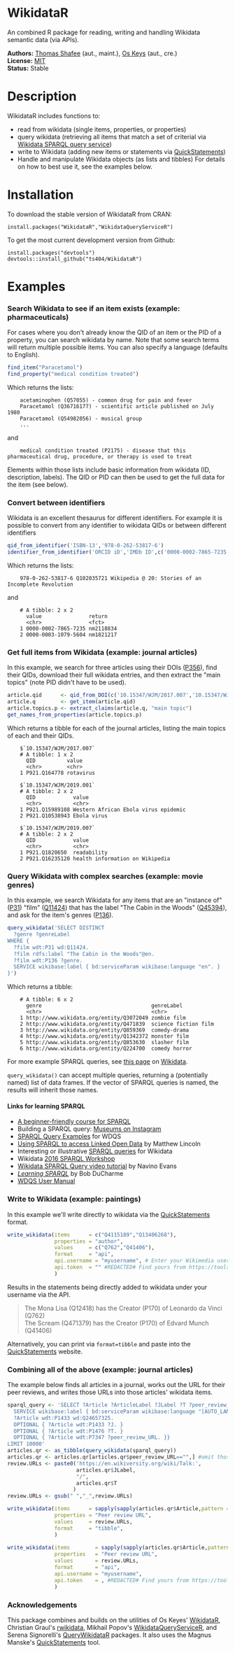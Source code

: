 WikidataR
=========

An combined R package for reading, writing and handling Wikidata semantic data (via APIs).

__Authors:__ [Thomas Shafee](https://github.com/TS404) (aut., maint.), [Os Keys](https://github.com/Ironholds) (aut., cre.)  
__License:__ [MIT](https://opensource.org/licenses/MIT)  
__Status:__ Stable

Description
======
WikidataR includes functions to:
- read from wikidata (single items, properties, or properties)
- query wikidata (retrieving all items that match a set of criterial via [Wikidata SPARQL query service](https://query.wikidata.org))
- write to Wikidata (adding new items or statements via [QuickStatements](https://tools.wmflabs.org/quickstatements)) 
- Handle and manipulate Wikidata objects (as lists and tibbles)
For details on how to best use it, see the examples below.

Installation
======

To download the stable version of WikidataR from CRAN:

    install.packages("WikidataR","WikidataQueryServiceR")
    
To get the most current development version from Github:

    install.packages("devtools")
    devtools::install_github("ts404/WikidataR")
    
Examples
======
### Search Wikidata to see if an item exists (example: pharmaceuticals)
For cases where you don't already know the QID of an item or the PID of a property, you can search wikidata by name. Note that some search terms will return multiple possible items. You can also specify a language (defaults to English).

``` r
find_item("Paracetamol")
find_property("medical condition treated")
```
Which returns the lists: 

```
    acetaminophen (Q57055) - common drug for pain and fever  
    Paracetamol (Q36716177) - scientific article published on July 1980  
    Paracetamol (Q54982056) - musical group  
    ...
```

and
```
    medical condition treated (P2175) - disease that this pharmaceutical drug, procedure, or therapy is used to treat 
```
Elements within those lists include basic information from wikidata (ID, description, labels). The QID or PID can then be used to get the full data for the item (see below).

### Convert between identifiers
Wikidata is an excellent thesaurus for different identifiers. For example it is possible to convert from any identifier to wikidata QIDs or between different identifiers
``` r
qid_from_identifier('ISBN-13','978-0-262-53817-6')
identifier_from_identifier('ORCID iD','IMDb ID',c('0000-0002-7865-7235','0000-0003-1079-5604'))
```
Which returns the lists: 
```
    978-0-262-53817-6 Q102035721 Wikipedia @ 20: Stories of an Incomplete Revolution
```
and
```
    # A tibble: 2 x 2
      value               return   
      <chr>               <fct>    
    1 0000-0002-7865-7235 nm2118834
    2 0000-0003-1079-5604 nm1821217
```

### Get full items from Wikidata (example: journal articles)
In this example, we search for three articles using their DOIs ([P356](https://www.wikidata.org/wiki/Property:P356)), find their QIDs, download their full wikidata entries, and then extract the "main topics" (note PID didn't have to be used).

``` r
article.qid      <- qid_from_DOI(c('10.15347/WJM/2017.007','10.15347/WJM/2019.001','10.15347/WJM/2019.007'))
article.q        <- get_item(article.qid)
article.topics.p <- extract_claims(article.q, "main topic")
get_names_from_properties(article.topics.p)
```
Which returns a tibble for each of the journal articles, listing the main topics of each and their QIDs.
```
    $`10.15347/WJM/2017.007`
    # A tibble: 1 x 2
      QID          value    
      <chr>        <chr>    
    1 P921.Q164778 rotavirus

    $`10.15347/WJM/2019.001`
    # A tibble: 2 x 2
      QID            value                               
      <chr>          <chr>                               
    1 P921.Q15989108 Western African Ebola virus epidemic
    2 P921.Q10538943 Ebola virus                         

    $`10.15347/WJM/2019.007`
    # A tibble: 2 x 2
      QID            value                          
      <chr>          <chr>                          
    1 P921.Q1820650  readability                    
    2 P921.Q16235120 health information on Wikipedia
```

### Query Wikidata with complex searches (example: movie genres)

In this example, we search Wikidata for any items that are an "instance of" ([P31](https://www.wikidata.org/wiki/Property:P31)) "film" ([Q11424](https://www.wikidata.org/wiki/Q11424)) that has the label "The Cabin in the Woods" ([Q45394](https://www.wikidata.org/wiki/Q45394)), and ask for the item's genres ([P136](https://www.wikidata.org/wiki/Property:P136)).

``` r
query_wikidata('SELECT DISTINCT
  ?genre ?genreLabel
WHERE {
  ?film wdt:P31 wd:Q11424.
  ?film rdfs:label "The Cabin in the Woods"@en.
  ?film wdt:P136 ?genre.
  SERVICE wikibase:label { bd:serviceParam wikibase:language "en". }
}')
```
Which returns a tibble:
```
    # A tibble: 6 x 2
      genre                                   genreLabel          
      <chr>                                   <chr>               
    1 http://www.wikidata.org/entity/Q3072049 zombie film         
    2 http://www.wikidata.org/entity/Q471839  science fiction film
    3 http://www.wikidata.org/entity/Q859369  comedy-drama        
    4 http://www.wikidata.org/entity/Q1342372 monster film        
    5 http://www.wikidata.org/entity/Q853630  slasher film        
    6 http://www.wikidata.org/entity/Q224700  comedy horror    
```

For more example SPARQL queries, see [this page](https://www.wikidata.org/wiki/Wikidata:SPARQL_query_service/queries/examples) on [Wikidata](https://www.wikidata.org/wiki/Wikidata:Main_Page).

`query_wikidata()` can accept multiple queries, returning a (potentially named) list of data frames. If the vector of SPARQL queries is named, the results will inherit those names.

#### Links for learning SPARQL  

-   [A beginner-friendly course for SPARQL](https://www.wikidata.org/wiki/Wikidata:A_beginner-friendly_course_for_SPARQL)
-   Building a SPARQL query: [Museums on Instagram](https://www.wikidata.org/wiki/Help:SPARQL/Building_a_query/Museums_on_Instagram)
-   [SPARQL Query Examples](https://www.wikidata.org/wiki/Wikidata:SPARQL_query_service/queries/examples) for WDQS
-   [Using SPARQL to access Linked Open Data](https://programminghistorian.org/lessons/graph-databases-and-SPARQL) by Matthew Lincoln
-   Interesting or illustrative [SPARQL queries](https://www.wikidata.org/wiki/Wikidata:SPARQL_query_service/queries) for Wikidata
-   Wikidata [2016 SPARQL Workshop](https://www.wikidata.org/wiki/Wikidata:SPARQL_query_service/2016_SPARQL_Workshop)
-   [Wikidata SPARQL Query video tutorial](https://www.youtube.com/watch?v=1jHoUkj_mKw) by Navino Evans
-   *[Learning SPARQL](http://www.learningsparql.com/)* by Bob DuCharme
-   [WDQS User Manual](https://www.mediawiki.org/wiki/Wikidata_query_service/User_Manual)

### Write to Wikidata (example: paintings)  
In this example we'll write directly to wikidata via the [QuickStatements](https://tools.wmflabs.org/quickstatements) format.
``` r
write_wikidata(items      = c("Q4115189","Q13406268"),
               properties = "author",
               values     = c("Q762","Q41406"),
               format     = "api",
               api.username = "myusername", # Enter your Wikimedia username here
               api.token  = "" #REDACTED# Find yours from https://tools.wmflabs.org/quickstatements/#/user
               )
```
Results in the statements being directly added to wikidata under your username via the API.  
> The Mona Lisa (Q12418) has the Creator (P170) of Leonardo da Vinci (Q762)  
> The Scream (Q471379) has the Creator (P170) of Edvard Munch (Q41406)  

Alternatively, you can print via <code>format=tibble</code> and paste into the [QuickStatements](https://tools.wmflabs.org/quickstatements) website.

### Combining all of the above (example: journal articles)
The example below finds all articles in a journal, works out the URL for their peer reviews, and writes those URLs into those articles' wikidata items.
``` r
sparql_query <- 'SELECT ?Article ?ArticleLabel ?JLabel ?T ?peer_review_URL WHERE {
  SERVICE wikibase:label { bd:serviceParam wikibase:language "[AUTO_LANGUAGE],en". }
  ?Article wdt:P1433 wd:Q24657325.
  OPTIONAL { ?Article wdt:P1433 ?J. }
  OPTIONAL { ?Article wdt:P1476 ?T. }
  OPTIONAL { ?Article wdt:P7347 ?peer_review_URL. }}
LIMIT 10000'
articles.qr <- as_tibble(query_wikidata(sparql_query))
articles.qr <- articles.qr[articles.qr$peer_review_URL=="",] #omit those with review URLs listed
review.URLs <- paste0('https://en.wikiversity.org/wiki/Talk:',
                      articles.qr$JLabel,
                      "/",
                      articles.qr$T
                     )
review.URLs <- gsub(" ","_",review.URLs)

write_wikidata(items      = sapply(sapply(articles.qr$Article,pattern = "/",stringr::str_split),tail,1),
               properties = "Peer review URL",
               values     = review.URLs,
               format     = "tibble",
               )
                  
write_wikidata(items        = sapply(sapply(articles.qr$Article,pattern = "/",stringr::str_split),tail,1),
               properties   = "Peer review URL",
               values       = review.URLs,
               format       = "api",
               api.username = "myusername", 
               api.token    = , #REDACTED# Find yours from https://tools.wmflabs.org/quickstatements/#/user
               )
```
### Acknowledgements
This package combines and builds on the utilities of Os Keyes' [WikidataR](https://github.com/Ironholds/WikidataR), Christian Graul's
[rwikidata](https://github.com/chgrl/rwikidata), Mikhail Popov's [WikidataQueryServiceR](https://github.com/wikimedia/WikidataQueryServiceR), and Serena Signorelli's [QueryWikidataR](https://github.com/serenasignorelli/QueryWikidataR) packages. It also uses the Magnus Manske's [QuickStatements](https://github.com/magnusmanske/quickstatements) tool.
